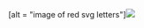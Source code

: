 [alt = "image of red svg letters"]<img src ="https://www.google.ca/imgres?imgurl=https%3A%2F%2Fupload.wikimedia.org%2Fwikipedia%2Fcommons%2Fthumb%2Fb%2Fb0%2FLetters_SVG.svg%2F2000px-Letters_SVG.svg.png&imgrefurl=https%3A%2F%2Fcommons.wikimedia.org%2Fwiki%2FHelp%3ASVG&docid=pAJg8L-uNCxOcM&tbnid=qZaVkEA5JOBZ3M%3A&vet=10ahUKEwj7iPeG24LhAhUija0KHftuBdgQMwheKAEwAQ..i&w=2000&h=1063&client=opera&bih=570&biw=1242&q=svg%20pictures&ved=0ahUKEwj7iPeG24LhAhUija0KHftuBdgQMwheKAEwAQ&iact=mrc&uact=8">
